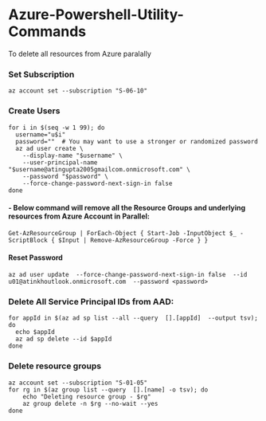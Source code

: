 # Azure-Powershell-Utility-Commands
To delete all resources from Azure paralally

### Set Subscription
```
az account set --subscription "S-06-10"
```

### Create Users
```
for i in $(seq -w 1 99); do
  username="u$i"
  password=""  # You may want to use a stronger or randomized password
  az ad user create \
    --display-name "$username" \
    --user-principal-name "$username@atingupta2005gmailcom.onmicrosoft.com" \
    --password "$password" \
    --force-change-password-next-sign-in false
done
```

#### - Below command will remove all the Resource Groups and underlying resources from Azure Account in Parallel:
```
Get-AzResourceGroup | ForEach-Object { Start-Job -InputObject $_ -ScriptBlock { $Input | Remove-AzResourceGroup -Force } }
```

#### Reset Password
```
az ad user update  --force-change-password-next-sign-in false  --id u01@atinkhoutlook.onmicrosoft.com  --password <password>
```
 
### Delete All Service Principal IDs from AAD:
```
for appId in $(az ad sp list --all --query  [].[appId]  --output tsv); do
  echo $appId
  az ad sp delete --id $appId
done
```

### Delete resource groups
```
az account set --subscription "S-01-05"
for rg in $(az group list --query  [].[name] -o tsv); do
	echo "Deleting resource group - $rg"
	az group delete -n $rg --no-wait --yes
done
```
